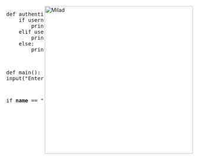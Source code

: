 <image align="right" alt="Milad" width = "400" src="https://webartdevelopers.com/blog/wp-content/uploads/2021/03/transparent-material-login-form.gif"> 
<pre>def authenticate(username, password): 
    if username == "admin" and password == "admin": 
        print("Welcome") 
    elif username == "admin": 
        print("Password is wrong") 
    else: 
        print("<{username}> is wrong and <{password}> check ") <br />

def main():
    username = input("Enter your username: ") 
    password = input("Enter your password: ") 
    authenticate(username, password) 

if __name__ == "__main__": 
    main() 
